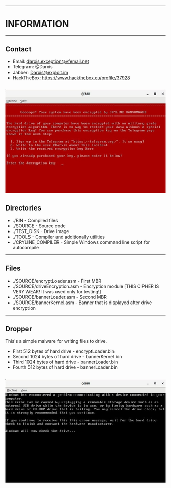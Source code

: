 ------------------
# INFORMATION #
------------------

##  Contact 
 * Email: darxis.exception@vfemail.net
 * Telegram: @Darxis
 * Jabber: Darxis@exploit.im
 * HackTheBox: https://www.hackthebox.eu/profile/37928
 
 ![image info](./Banner.jpg)
------------------



## Directories
+ ./BIN - Compiled files
+ ./SOURCE - Source code
+ ./TEST_DISK - Drive image
+ ./TOOLS - Compiler and additionally utilities
+ ./CRYLINE_COMPILER - Simple Windows command line script for autocompile
------------------

## Files
- ./SOURCE/encryptLoader.asm - First MBR
- ./SOURCE/driveEncryption.asm - Encryption module [THIS CIPHER IS VERY WEAK! It was used only for testing!]
- ./SOURCE/bannerLoader.asm - Second MBR
- ./SOURCE/bannerKernel.asm - Banner that is displayed after drive encryption
------------------

## Dropper
This's a simple malware for writing files to drive.
* First 512 bytes of hard drive - encryptLoader.bin
* Second 1024 bytes of hard drive - bannerKernel.bin
* Third 1024 bytes of hard drive - bannerLoader.bin
* Fourth 512 bytes of hard drive - bannerLoader.bin

![image info](./Encryption.jpg)
------------------
